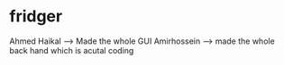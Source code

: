 # fridger
Ahmed Haikal --> Made the whole GUI
Amirhossein  --> made the whole back hand which is acutal coding
